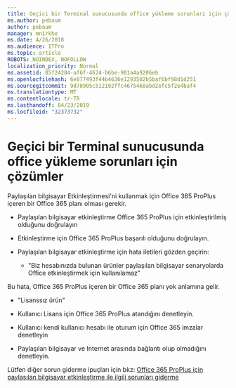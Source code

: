 ```yaml
---
title: Geçici bir Terminal sunucusunda office yükleme sorunları için çözümler
ms.author: pebaum
author: pebaum
manager: mnirkhe
ms.date: 4/26/2018
ms.audience: ITPro
ms.topic: article
ROBOTS: NOINDEX, NOFOLLOW
localization_priority: Normal
ms.assetid: 85f24284-af6f-4624-b6be-901a4a9206eb
ms.openlocfilehash: 6e877493f44b4636e1293582b5baf6bf98d1d251
ms.sourcegitcommit: 9d78905c512192ffc4675468abd2efc5f2e4baf4
ms.translationtype: MT
ms.contentlocale: tr-TR
ms.lasthandoff: 04/23/2019
ms.locfileid: "32373732"
---
```

# <a name="solutions-for-issues-around-installing-office-on-a-terminal-server"></a>Geçici bir Terminal sunucusunda office yükleme sorunları için çözümler

Paylaşılan bilgisayar Etkinleştirmesi'ni kullanmak için Office 365 ProPlus içeren bir Office 365 planı olması gerekir.
  
- Paylaşılan bilgisayar etkinleştirme Office 365 ProPlus için etkinleştirilmiş olduğunu doğrulayın
    
- Etkinleştirme için Office 365 ProPlus başarılı olduğunu doğrulayın.
    
- Paylaşılan bilgisayar etkinleştirme için hata iletileri gözden geçirin:
    
  - "Biz hesabınızda bulunan ürünler paylaşılan bilgisayar senaryolarda Office etkinleştirmek için kullanılamaz"
  
Bu hata, Office 365 ProPlus içeren bir Office 365 planı yok anlamına gelir.
    
  - "Lisanssız ürün"
    
  - Kullanıcı Lisans için Office 365 ProPlus atandığını denetleyin.
    
  - Kullanıcı kendi kullanıcı hesabı ile oturum için Office 365 imzalar denetleyin
    
  - Paylaşılan bilgisayar ve Internet arasında bağlantı olup olmadığını denetleyin.
    
Lütfen diğer sorun giderme ipuçları için bkz: [Office 365 ProPlus için paylaşılan bilgisayar etkinleştirme ile ilgili sorunları giderme](https://docs.microsoft.com/DeployOffice/troubleshoot-issues-with-shared-computer-activation-for-office-365-proplus)
  

